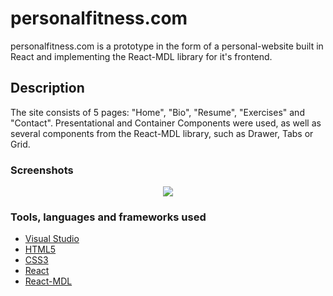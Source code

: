 # personalfitness.com

personalfitness.com is a prototype in the form of a personal-website built in React and implementing the React-MDL library for it's frontend.


## Description

The site consists of 5 pages: "Home", "Bio", "Resume", "Exercises" and "Contact". Presentational and Container Components were used, as well as several components from the React-MDL library, such as Drawer, Tabs or Grid.


### Screenshots
<p align="center"><img src="https://github.com/danilonocella/personalfitness/blob/master/screenshot.gif"></p>


### Tools, languages and frameworks used

* [Visual Studio](https://visualstudio.microsoft.com)
* [HTML5](https://www.w3.org/TR/html/)
* [CSS3](https://www.w3.org/TR/2018/CR-css-text-decor-3-20180703/)
* [React](https://reactjs.org/)
* [React-MDL](https://tleunen.github.io/react-mdl/)

